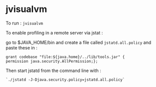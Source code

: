 # jvisualvm

To run : `jvisualvm`

To enable profiling in a remote server via jstat :

go to $JAVA_HOME/bin and create a file called `jstatd.all.policy` and paste these in :

    grant codebase "file:${java.home}/../lib/tools.jar" {
    permission java.security.AllPermission;};
   
Then start jstatd from the command line with :
    
    `./jstatd -J-Djava.security.policy=jstatd.all.policy`


